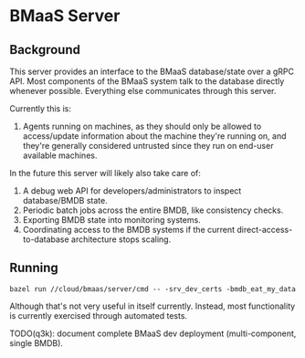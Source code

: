 BMaaS Server
===

Background
---

This server provides an interface to the BMaaS database/state over a gRPC API. Most components of the BMaaS system talk to the database directly whenever possible. Everything else communicates through this server.

Currently this is:

1. Agents running on machines, as they should only be allowed to access/update information about the machine they're running on, and they're generally considered untrusted since they run on end-user available machines.

In the future this server will likely also take care of:

1. A debug web API for developers/administrators to inspect database/BMDB state.
2. Periodic batch jobs across the entire BMDB, like consistency checks.
3. Exporting BMDB state into monitoring systems.
4. Coordinating access to the BMDB systems if the current direct-access-to-database architecture stops scaling.

Running
---

    bazel run //cloud/bmaas/server/cmd -- -srv_dev_certs -bmdb_eat_my_data

Although that's not very useful in itself currently. Instead, most functionality is currently exercised through automated tests.

TODO(q3k): document complete BMaaS dev deployment (multi-component, single BMDB).